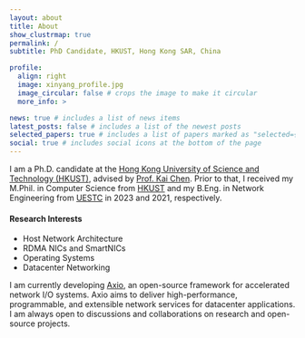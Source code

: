 ```yaml
---
layout: about
title: About
show_clustrmap: true
permalink: /
subtitle: PhD Candidate, HKUST, Hong Kong SAR, China

profile:
  align: right
  image: xinyang_profile.jpg
  image_circular: false # crops the image to make it circular
  more_info: >

news: true # includes a list of news items
latest_posts: false # includes a list of the newest posts
selected_papers: true # includes a list of papers marked as "selected={true}"
social: true # includes social icons at the bottom of the page
---
```


I am a Ph.D. candidate at the [Hong Kong University of Science and Technology (HKUST)](https://www.ust.hk/), advised by [Prof. Kai Chen](http://www.cse.ust.hk/~kaichen/). Prior to that, I received my M.Phil. in Computer Science from [HKUST](https://www.ust.hk/) and my B.Eng. in Network Engineering from [UESTC](https://www.uestc.edu.cn/) in 2023 and 2021, respectively.

#### Research Interests

- Host Network Architecture
- RDMA NICs and SmartNICs
- Operating Systems
- Datacenter Networking

I am currently developing [Axio](https://github.com/axio-project), an open-source framework for accelerated network I/O systems. Axio aims to deliver high-performance, programmable, and extensible network services for datacenter applications. I am always open to discussions and collaborations on research and open-source projects.
